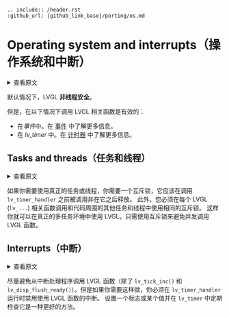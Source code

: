 ```eval_rst
.. include:: /header.rst 
:github_url: |github_link_base|/porting/os.md
```
# Operating system and interrupts（操作系统和中断）

<details>
<summary>查看原文</summary>
<p>

LVGL is **not thread-safe** by default.

However, in the following conditions it's valid to call LVGL related functions:
- In *events*. Learn more in [Events](/overview/event).
- In *lv_timer*. Learn more in [Timers](/overview/timer).

</p>
</details>

默认情况下，LVGL **非线程安全**。

但是，在以下情况下调用 LVGL 相关函数是有效的：
- 在*事件*中。在 [事件](/overview/event) 中了解更多信息。
- 在 *lv_timer* 中。在 [计时器](/overview/timer) 中了解更多信息。

## Tasks and threads（任务和线程）

<details>
<summary>查看原文</summary>
<p>

If you need to use real tasks or threads, you need a mutex which should be invoked before the call of `lv_timer_handler` and released after it.
Also, you have to use the same mutex in other tasks and threads around every LVGL (`lv_...`) related function call and code.
This way you can use LVGL in a real multitasking environment. Just make use of a mutex to avoid the concurrent calling of LVGL functions.

</p>
</details>

如果你需要使用真正的任务或线程，你需要一个互斥锁，它应该在调用 `lv_timer_handler` 之前被调用并在它之后释放。
此外，您必须在每个 LVGL (`lv_...`) 相关函数调用和代码周围的其他任务和线程中使用相同的互斥锁。
这样你就可以在真正的多任务环境中使用 LVGL。只需使用互斥锁来避免并发调用 LVGL 函数。

## Interrupts（中断）

<details>
<summary>查看原文</summary>
<p>

Try to avoid calling LVGL functions from interrupt handlers (except `lv_tick_inc()` and `lv_disp_flush_ready()`). But if you need to do this you have to disable the interrupt which uses LVGL functions while `lv_timer_handler` is running.
It's a better approach to set a flag or some value and periodically check it in an `lv_timer`.

</p>
</details>

尽量避免从中断处理程序调用 LVGL 函数（除了 `lv_tick_inc()` 和 `lv_disp_flush_ready()`）。但是如果你需要这样做，你必须在 `lv_timer_handler` 运行时禁用使用 LVGL 函数的中断。
设置一个标志或某个值并在 `lv_timer` 中定期检查它是一种更好的方法。
